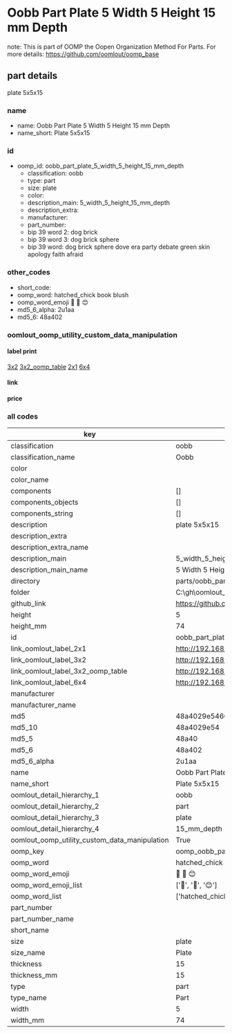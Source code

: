 # Oobb Part Plate 5 Width 5 Height 15 mm Depth  

note: This is part of OOMP the Oopen Organization Method For Parts. For more details: https://github.com/oomlout/oomp_base

##  part details
  



plate 5x5x15



### name
* name: Oobb Part Plate 5 Width 5 Height 15 mm Depth
* name_short: Plate 5x5x15 
### id
* oomp_id: oobb_part_plate_5_width_5_height_15_mm_depth
  * classification: oobb
  * type: part
  * size: plate
  * color: 
  * description_main: 5_width_5_height_15_mm_depth
  * description_extra: 
  * manufacturer: 
  * part_number: 
  * bip 39 word 2: dog brick
  * bip 39 word 3: dog brick sphere
  * bip 39 word: dog brick sphere dove era party debate green skin apology faith afraid

### other_codes
* short_code: 
* oomp_word: hatched_chick book blush
* oomp_word_emoji :hatched_chick: :book: :blush:
* md5_6_alpha: 2u1aa
* md5_6: 48a402






### oomlout_oomp_utility_custom_data_manipulation
#### label print
[3x2](http://192.168.1.245:1112/?label=oomp%202u1aa)
[3x2_oomp_table](http://192.168.1.108:1112/?label=oomp%202u1aa)
[2x1](http://192.168.1.242:1112/?label=oomp%202u1aa)
[6x4](http://192.168.1.55:1112/?label=oomp%202u1aa)    

#### link

                              

#### price







### all codes 
| key | value |  
| --- | --- |  
| classification | oobb |  
| classification_name | Oobb |  
| color |  |  
| color_name |  |  
| components | [] |  
| components_objects | [] |  
| components_string | [] |  
| description | plate 5x5x15 |  
| description_extra |  |  
| description_extra_name |  |  
| description_main | 5_width_5_height_15_mm_depth |  
| description_main_name | 5 Width 5 Height 15 mm Depth |  
| directory | parts/oobb_part_plate_5_width_5_height_15_mm_depth |  
| folder | C:\gh\oomlout_oobb_version_4_generated_parts\things\oobb_part_plate_5_width_5_height_15_mm_depth |  
| github_link | https://github.com/oomlout/oomlout_oomp_part_src/tree/main/parts/oobb_part_plate_5_width_5_height_15_mm_depth |  
| height | 5 |  
| height_mm | 74 |  
| id | oobb_part_plate_5_width_5_height_15_mm_depth |  
| link_oomlout_label_2x1 | http://192.168.1.242:1112/?label=oomp%202u1aa |  
| link_oomlout_label_3x2 | http://192.168.1.245:1112/?label=oomp%202u1aa |  
| link_oomlout_label_3x2_oomp_table | http://192.168.1.108:1112/?label=oomp%202u1aa |  
| link_oomlout_label_6x4 | http://192.168.1.55:1112/?label=oomp%202u1aa |  
| manufacturer |  |  
| manufacturer_name |  |  
| md5 | 48a4029e5466470a8226241da2c6ea04 |  
| md5_10 | 48a4029e54 |  
| md5_5 | 48a40 |  
| md5_6 | 48a402 |  
| md5_6_alpha | 2u1aa |  
| name | Oobb Part Plate 5 Width 5 Height 15 mm Depth |  
| name_short | Plate 5x5x15  |  
| oomlout_detail_hierarchy_1 | oobb |  
| oomlout_detail_hierarchy_2 | part |  
| oomlout_detail_hierarchy_3 | plate |  
| oomlout_detail_hierarchy_4 | 15_mm_depth |  
| oomlout_oomp_utility_custom_data_manipulation | True |  
| oomp_key | oomp_oobb_part_plate_5_width_5_height_15_mm_depth |  
| oomp_word | hatched_chick book blush |  
| oomp_word_emoji | :hatched_chick: :book: :blush: |  
| oomp_word_emoji_list | [':hatched_chick:', ':book:', ':blush:'] |  
| oomp_word_list | ['hatched_chick', 'book', 'blush'] |  
| part_number |  |  
| part_number_name |  |  
| short_name |  |  
| size | plate |  
| size_name | Plate |  
| thickness | 15 |  
| thickness_mm | 15 |  
| type | part |  
| type_name | Part |  
| width | 5 |  
| width_mm | 74 |  
